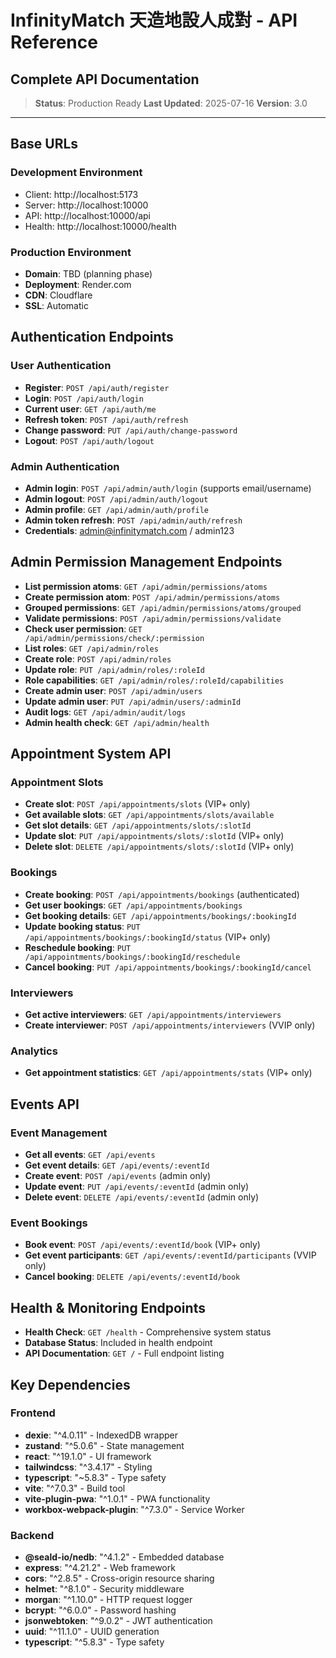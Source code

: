 # InfinityMatch 天造地設人成對 - API Reference
## Complete API Documentation

> **Status**: Production Ready
> **Last Updated**: 2025-07-16
> **Version**: 3.0

---

## Base URLs

### Development Environment
- Client: http://localhost:5173
- Server: http://localhost:10000
- API: http://localhost:10000/api
- Health: http://localhost:10000/health

### Production Environment
- **Domain**: TBD (planning phase)
- **Deployment**: Render.com
- **CDN**: Cloudflare
- **SSL**: Automatic

## Authentication Endpoints

### User Authentication
- **Register**: `POST /api/auth/register`
- **Login**: `POST /api/auth/login`
- **Current user**: `GET /api/auth/me`
- **Refresh token**: `POST /api/auth/refresh`
- **Change password**: `PUT /api/auth/change-password`
- **Logout**: `POST /api/auth/logout`

### Admin Authentication
- **Admin login**: `POST /api/admin/auth/login` (supports email/username)
- **Admin logout**: `POST /api/admin/auth/logout`
- **Admin profile**: `GET /api/admin/auth/profile`
- **Admin token refresh**: `POST /api/admin/auth/refresh`
- **Credentials**: admin@infinitymatch.com / admin123

## Admin Permission Management Endpoints
- **List permission atoms**: `GET /api/admin/permissions/atoms`
- **Create permission atom**: `POST /api/admin/permissions/atoms`
- **Grouped permissions**: `GET /api/admin/permissions/atoms/grouped`
- **Validate permissions**: `POST /api/admin/permissions/validate`
- **Check user permission**: `GET /api/admin/permissions/check/:permission`
- **List roles**: `GET /api/admin/roles`
- **Create role**: `POST /api/admin/roles`
- **Update role**: `PUT /api/admin/roles/:roleId`
- **Role capabilities**: `GET /api/admin/roles/:roleId/capabilities`
- **Create admin user**: `POST /api/admin/users`
- **Update admin user**: `PUT /api/admin/users/:adminId`
- **Audit logs**: `GET /api/admin/audit/logs`
- **Admin health check**: `GET /api/admin/health`

## Appointment System API

### Appointment Slots
- **Create slot**: `POST /api/appointments/slots` (VIP+ only)
- **Get available slots**: `GET /api/appointments/slots/available`
- **Get slot details**: `GET /api/appointments/slots/:slotId`
- **Update slot**: `PUT /api/appointments/slots/:slotId` (VIP+ only)
- **Delete slot**: `DELETE /api/appointments/slots/:slotId` (VIP+ only)

### Bookings
- **Create booking**: `POST /api/appointments/bookings` (authenticated)
- **Get user bookings**: `GET /api/appointments/bookings`
- **Get booking details**: `GET /api/appointments/bookings/:bookingId`
- **Update booking status**: `PUT /api/appointments/bookings/:bookingId/status` (VIP+ only)
- **Reschedule booking**: `PUT /api/appointments/bookings/:bookingId/reschedule`
- **Cancel booking**: `PUT /api/appointments/bookings/:bookingId/cancel`

### Interviewers
- **Get active interviewers**: `GET /api/appointments/interviewers`
- **Create interviewer**: `POST /api/appointments/interviewers` (VVIP only)

### Analytics
- **Get appointment statistics**: `GET /api/appointments/stats` (VIP+ only)

## Events API

### Event Management
- **Get all events**: `GET /api/events`
- **Get event details**: `GET /api/events/:eventId`
- **Create event**: `POST /api/events` (admin only)
- **Update event**: `PUT /api/events/:eventId` (admin only)
- **Delete event**: `DELETE /api/events/:eventId` (admin only)

### Event Bookings
- **Book event**: `POST /api/events/:eventId/book` (VIP+ only)
- **Get event participants**: `GET /api/events/:eventId/participants` (VVIP only)
- **Cancel booking**: `DELETE /api/events/:eventId/book`

## Health & Monitoring Endpoints
- **Health Check**: `GET /health` - Comprehensive system status
- **Database Status**: Included in health endpoint
- **API Documentation**: `GET /` - Full endpoint listing

## Key Dependencies

### Frontend
- **dexie**: "^4.0.11" - IndexedDB wrapper
- **zustand**: "^5.0.6" - State management
- **react**: "^19.1.0" - UI framework
- **tailwindcss**: "^3.4.17" - Styling
- **typescript**: "~5.8.3" - Type safety
- **vite**: "^7.0.3" - Build tool
- **vite-plugin-pwa**: "^1.0.1" - PWA functionality
- **workbox-webpack-plugin**: "^7.3.0" - Service Worker

### Backend
- **@seald-io/nedb**: "^4.1.2" - Embedded database
- **express**: "^4.21.2" - Web framework
- **cors**: "^2.8.5" - Cross-origin resource sharing
- **helmet**: "^8.1.0" - Security middleware
- **morgan**: "^1.10.0" - HTTP request logger
- **bcrypt**: "^6.0.0" - Password hashing
- **jsonwebtoken**: "^9.0.2" - JWT authentication
- **uuid**: "^11.1.0" - UUID generation
- **typescript**: "^5.8.3" - Type safety